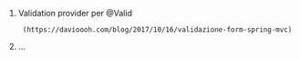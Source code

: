 1. Validation provider per @Valid 

        (https://davioooh.com/blog/2017/10/16/validazione-form-spring-mvc)
        
2. ...